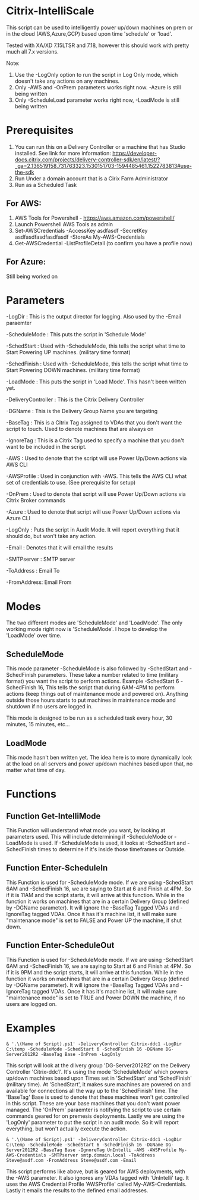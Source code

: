 # Citrix-IntelliScale
This script can be used to intelligently power up/down machines on prem or in the cloud (AWS,Azure,GCP) based upon time 'schedule' or 'load'.

Tested with XA/XD 7.15LTSR and 7.18, however this should work with pretty much all 7.x versions.

Note: 
1) Use the -LogOnly option to run the script in Log Only mode, which doesn't take any actions on any machines.
2) Only -AWS and -OnPrem parameters works right now. -Azure is still being written
3) Only -ScheduleLoad parameter works right now, -LoadMode is still being written

# Prerequisites
1) You can run this on a Delivery Controller or a machine that has Studio installed.  See link for more information: https://developer-docs.citrix.com/projects/delivery-controller-sdk/en/latest/?_ga=2.136519158.731763323.1530151703-1594485461.1522783813#use-the-sdk 
3) Run Under a domain account that is a Cirix Farm Administrator
4) Run as a Scheduled Task

## For AWS:
1) AWS Tools for Powershell - https://aws.amazon.com/powershell/
2) Launch Powershell AWS Tools as admin
3) Set-AWSCredentials -AccessKey asdfasdf -SecretKey asdfasdfasdfasdfasdf -StoreAs My-AWS-Credentials
4) Get-AWSCredential -ListProfileDetail (to confirm you have a profile now)

## For Azure:
Still being worked on

# Parameters
-LogDir : This is the output director for logging.  Also used by the -Email paraemter

-ScheduleMode : This puts the script in 'Schedule Mode'

-SchedStart : Used with -ScheduleMode, this tells the script what time to Start Powering UP machines. (military time format)

-SchedFinish : Used with -ScheduleMode, this tells the script what time to Start Powering DOWN machines. (military time format)

-LoadMode : This puts the script in 'Load Mode'.  This hasn't been written yet.

-DeliveryController : This is the Citrix Delivery Controller

-DGName : This is the Delivery Group Name you are targeting

-BaseTag : This is a Citrix Tag assigned to VDAs that you don't want the script to touch.  Used to denote machines that are always on

-IgnoreTag : This is a Citrix Tag used to specify a machine that you don't want to be included in the script.

-AWS : Used to denote that the script will use Power Up/Down actions via AWS CLI

-AWSProfile : Used in conjunction with -AWS.  This tells the AWS CLI what set of credentials to use. (See prerequisite for setup)

-OnPrem : Used to denote that script will use Power Up/Down actions via Citrix Broker commands

-Azure : Used to denote that script will use Power Up/Down actions via Azure CLI

-LogOnly : Puts the script in Audit Mode.  It will report everything that it should do, but won't take any action.

-Email : Denotes that it will email the results

-SMTPserver : SMTP server

-ToAddress : Email To

-FromAddress: Email From

# Modes
The two different modes are 'ScheduleMode' and 'LoadMode'.  The only working mode right now is 'ScheduleMode'.  I hope to develop the 'LoadMode' over time.

## ScheduleMode
This mode parameter -ScheduleMode is also followed by -SchedStart and -SchedFinish parameters.  These take a number related to time (military format) you want the script to perform actions.  Example -SchedStart 6 -SchedFinish 16, This tells the script that during 6AM-4PM to perform actions (keep things out of maintenance mode and powered on).  Anything outside those hours starts to put machines in maintenance mode and shutdown if no users are logged in.

This mode is designed to be run as a scheduled task every hour, 30 minutes, 15 minutes, etc...

## LoadMode
This mode hasn't ben written yet.  The idea here is to more dynamically look at the load on all servers and power up/down machines based upon that, no matter what time of day.

# Functions
## Function Get-IntelliMode
This Function will understand what mode you want, by looking at parameters used.  This will include determining if -ScheduleMode or -LoadMode is used. If -ScheduleMode is used, it looks at -SchedStart and -SchedFinish times to determine if it's inside those timeframes or Outside.

## Function Enter-ScheduleIn
This Function is used for -ScheduleMode mode.  If we are using -SchedStart 6AM and -SchedFinish 16, we are saying to Start at 6 and Finish at 4PM. So if it is 11AM and the script starts, it will arrive at this function.  While in the function it works on machines that are in a certain Delivery Group (defined by -DGName parameter).  It will ignore the -BaseTag Tagged VDAs and -IgnoreTag tagged VDAs.  Once it has it's machine list, it will make sure "maintenance mode" is set to FALSE and Power UP the machine, if shut down.

## Function Enter-ScheduleOut
This Function is used for -ScheduleMode mode.  If we are using -SchedStart 6AM and -SchedFinish 16, we are saying to Start at 6 and Finish at 4PM. So if it is 9PM and the script starts, it will arrive at this function.  While in the function it works on machines that are in a certain Delivery Group (defined by -DGName parameter).  It will ignore the -BaseTag Tagged VDAs and -IgnoreTag tagged VDAs.  Once it has it's machine list, it will make sure "maintenance mode" is set to TRUE and Power DOWN the machine, if no users are logged on.

# Examples
```
& '.\(Name of Script).ps1' -DeliveryController Citrix-ddc1 -LogDir C:\temp -ScheduleMode -SchedStart 6 -SchedFinish 16 -DGName DG-Server2012R2 -BaseTag Base -OnPrem -LogOnly
```
This script will look at the dlivery group 'DG-Server2012R2' on the Delivery Controller 'Citrix-ddc1'.  It's using the mode 'ScheduleMode' which powers up/down machines based upon Times set in 'SchedStart' and 'SchedFinish' (military time).  At 'SchedStart', it makes sure machines are powered on and available for connections all the way up to the 'SchedFinish' time.  The 'BaseTag' Base is
used to denote that these machines won't get controlled in this script.  These are your base machines that you don't want power managed.  The 'OnPrem' paraemter is notifying the script to use certain commands geared for on premesis deployments.  Lastly we are using the 'LogOnly' parameter to put the script in an audit mode. So it will report everything, but won't actually execute the action.
```
& '.\(Name of Script).ps1' -DeliveryController Citrix-ddc1 -LogDir C:\temp -ScheduleMode -SchedStart 6 -SchedFinish 16 -DGName DG-Server2012R2 -BaseTag Base -IgnoreTag UnIntelli -AWS -AWSProfile My-AWS-Credentials -SMTPserver smtp.domain.local -ToAddress Steve@asdf.com -FromAddress Steve@asdf.com -Email
```
This script performs like above, but is geared for AWS deployments, with the -AWS parameter.  It also ignores any VDAs tagged with 'UnIntelli' tag.  It uses the AWS Credential Profile 'AWSProfile' called My-AWS-Credentials.  Lastly it emails the results to the defined email addresses.
```
